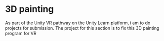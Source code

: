 
# 3D painting

As part of the Unity VR pathway on the Unity Learn platform, i am to do projects for submission. The project for this section is to fix this 3D painting program for VR
